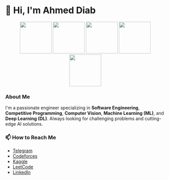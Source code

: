 # 👋 Hi, I'm Ahmed Diab

<p align="center">
  <img src="https://images.icon-icons.com/112/PNG/512/python_18894.png" alt="" width="100" height="100">
<img src="https://upload.wikimedia.org/wikipedia/commons/thumb/1/18/ISO_C%2B%2B_Logo.svg/1822px-ISO_C%2B%2B_Logo.svg.png" alt="" width="100" height="100">
<img src="https://static.vecteezy.com/system/resources/thumbnails/027/127/463/small_2x/javascript-logo-javascript-icon-transparent-free-png.png" alt="" width="100" height="100">
<img src="https://cdn.creazilla.com/icons/3254162/opencv-icon-sm.png" alt="" width="100" height="100">
<img src="https://encrypted-tbn0.gstatic.com/images?q=tbn:ANd9GcShDphNUlsNx_rJkHodtMWI2BjGiOJZvITapw&s" alt="" width="100" height="100">
</p>

### About Me
I'm a passionate engineer specializing in **Software Engineering**, **Competitive Programming**, **Computer Vision**, **Machine Learning (ML)**, and **Deep Learning (DL)**. Always looking for challenging problems and cutting-edge AI solutions.


### 📫 How to Reach Me
- [Telegram](https://t.me/AhmedDi6b)
- [Codeforces](https://codeforces.com/profile/shhth0034)
- [Kaggle](https://www.kaggle.com/codecaoch)
- [LeetCode](https://leetcode.com/u/f9QcZm2R1P/)
- [LinkedIn](https://linkedin.com/in/eng-ahmed-diab-3b0631245)

